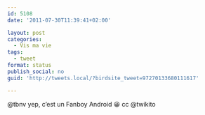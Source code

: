 ```yaml
---
id: 5108
date: '2011-07-30T11:39:41+02:00'

layout: post
categories:
  - Vis ma vie
tags:
  - tweet
format: status
publish_social: no
guid: 'http://tweets.local/?birdsite_tweet=97270133680111617'

---
```


@tbnv yep, c’est un Fanboy Android 😀 cc @twikito
